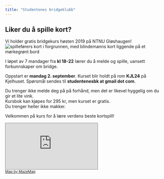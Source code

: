 ```yaml
---
title: "Studentenes bridgeklubb"
---
```

<h2>Liker du å spille kort?</h2>
Vi holder gratis bridgekurs høsten 2019 på NTNU Gløshaugen!

<img alt="spilleførers kort i forgrunnen, med blindemanns kort liggende på et mørkegrønt bord" src="/images/spilleforer.jpg" class="img-fluid" />

I løpet av 7 mandager fra <strong>kl 18-22</strong> lærer du å melde og spille, uansett forkunnskaper om bridge.<br />

Oppstart er <strong>mandag 2. september</strong>.
Kurset blir holdt på rom <strong>KJL24</strong> på Kjelhuset.
Spørsmål sendes til <strong>studentenesbk at gmail dot com</strong>.

Du trenger ikke melde deg på på forhånd, men det er likevel hyggelig om du gir et lite vink.<br />
Kursbok kan kjøpes for 295 kr, men kurset er gratis.<br />
Du trenger heller ikke makker.

Velkommen på kurs for å lære verdens beste kortspill!

<div class="embed-responsive embed-responsive-4by3 w-50 d-block mx-auto">
<iframe class="embed-reponsive-item" scrolling="no" marginheight="0" marginwidth="0" src="https://use.mazemap.com/embed.html#v=1&zlevel=2&left=10.4025411&right=10.4056846&top=63.4189669&bottom=63.4184952&campuses=ntnu&campusid=1&sharepoitype=poi&sharepoi=298746&utm_medium=iframe" style="border: 1px solid grey"></iframe><br/><small><a href="https://www.mazemap.com/">Map by MazeMap</a></small>
</div>

